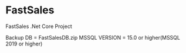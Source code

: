 # FastSales
FastSales .Net Core Project

Backup DB = FastSalesDB.zip
MSSQL VERSION = 15.0 or higher(MSSQL 2019 or higher)
